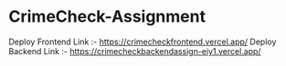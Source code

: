 # CrimeCheck-Assignment
 
Deploy Frontend Link :- https://crimecheckfrontend.vercel.app/
Deploy Backend Link  :- https://crimecheckbackendassign-eiy1.vercel.app/

